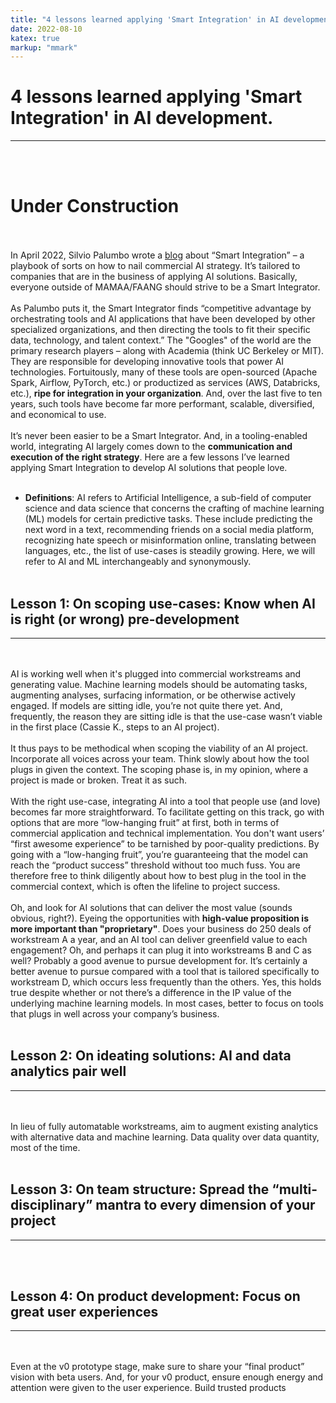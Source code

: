 ```yaml
---
title: "4 lessons learned applying 'Smart Integration' in AI development."
date: 2022-08-10
katex: true
markup: "mmark"
---
```


# 4 lessons learned applying 'Smart Integration' in AI development.
---
<br><br>
# **Under Construction**
<br><br>
In April 2022, Silvio Palumbo wrote a <a target="_blank" rel="noopener noreferrer" href="https://medium.com/bcggamma/smart-integration-four-levels-of-ai-maturity-and-why-its-ok-to-be-at-level-3-2af0c94c9614">blog</a> about “Smart Integration” – a playbook of sorts on how to nail commercial AI strategy. It’s tailored to companies that are in the business of applying AI solutions. Basically, everyone outside of MAMAA/FAANG should strive to be a Smart Integrator.
<br><br>
As Palumbo puts it, the Smart Integrator finds “competitive advantage by orchestrating tools and AI applications that have been developed by other specialized organizations, and then directing the tools to fit their specific data, technology, and talent context.” The "Googles" of the world are the primary research players – along with Academia (think UC Berkeley or MIT). They are responsible for developing innovative tools that power AI technologies. Fortuitously, many of these tools are open-sourced (Apache Spark, Airflow, PyTorch, etc.) or productized as services (AWS, Databricks, etc.), **ripe for integration in your organization**. And, over the last five to ten years, such tools have become far more performant, scalable, diversified, and economical to use. 
<br><br>
It’s never been easier to be a Smart Integrator. And, in a tooling-enabled world, integrating AI largely comes down to the **communication and execution of the right strategy**. Here are a few lessons I’ve learned applying Smart Integration to develop AI solutions that people love.
<br><br>
* **Definitions**: AI refers to Artificial Intelligence, a sub-field of computer science and data science that concerns the crafting of machine learning (ML) models for certain predictive tasks. These include predicting the next word in a text, recommending friends on a social media platform, recognizing hate speech or misinformation online, translating between languages, etc., the list of use-cases is steadily growing. Here, we will refer to AI and ML interchangeably and synonymously. 
<br><br>
## Lesson 1: On scoping use-cases: Know when AI is right (or wrong) pre-development
---
<br><br>
AI is working well when it's plugged into commercial workstreams and generating value. Machine learning models should be automating tasks, augmenting analyses, surfacing information, or be otherwise actively engaged. If models are sitting idle, you’re not quite there yet. And, frequently, the reason they are sitting idle is that the use-case wasn’t viable in the first place (Cassie K., steps to an AI project).
<br><br>
It thus pays to be methodical when scoping the viability of an AI project. Incorporate all voices across your team. Think slowly about how the tool plugs in given the context. The scoping phase is, in my opinion, where a project is made or broken. Treat it as such.
<br><br>
With the right use-case, integrating AI into a tool that people use (and love) becomes far more straightforward. To facilitate getting on this track, go with options that are more “low-hanging fruit” at first, both in terms of commercial application and technical implementation. You don't want users’ “first awesome experience” to be tarnished by poor-quality predictions. By going with a “low-hanging fruit”, you’re guaranteeing that the model can reach the “product success” threshold without too much fuss. You are therefore free to think diligently about how to best plug in the tool in the commercial context, which is often the lifeline to project success. 
<br><br>
Oh, and look for AI solutions that can deliver the most value (sounds obvious, right?). Eyeing the opportunities with **high-value proposition is more important than "proprietary"**. Does your business do 250 deals of workstream A a year, and an AI tool can deliver greenfield value to each engagement? Oh, and perhaps it can plug it into workstreams B and C as well? Probably a good avenue to pursue development for. It’s certainly a better avenue to pursue compared with a tool that is tailored specifically to workstream D, which occurs less frequently than the others. Yes, this holds true despite whether or not there’s a difference in the IP value of the underlying machine learning models. In most cases, better to focus on tools that plugs in well across your company’s business. 
<br><br>
## Lesson 2: On ideating solutions: AI and data analytics pair well
---
<br><br>
In lieu of fully automatable workstreams, aim to augment existing analytics with alternative data and machine learning. Data quality over data quantity, most of the time.
<br><br>
## Lesson 3: On team structure: Spread the “multi-disciplinary” mantra to every dimension of your project
---
<br><br>
## Lesson 4: On product development: Focus on great user experiences
---
<br><br>
Even at the v0 prototype stage, make sure to share your “final product” vision with beta users. And, for your v0 product, ensure enough energy and attention were given to the user experience. Build trusted products
